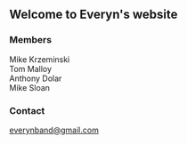 ## Welcome to Everyn's website

### Members
Mike Krzeminski  
Tom Malloy  
Anthony Dolar  
Mike Sloan

### Contact
everynband@gmail.com
